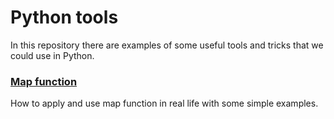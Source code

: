 # Python tools

In this repository there are examples of some useful tools and tricks that we could use in Python.

### [Map function](MapFunction/main.py)
How to apply and use map function in real life with some simple examples.